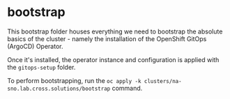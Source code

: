 # bootstrap

This bootstrap folder houses everything we need to bootstrap the absolute basics of the cluster - namely the installation of the OpenShift GitOps (ArgoCD) Operator.

Once it's installed, the operator instance and configuration is applied with the `gitops-setup` folder.

To perform bootstrapping, run the `oc apply -k clusters/na-sno.lab.cross.solutions/bootstrap` command.